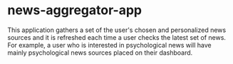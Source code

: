 # news-aggregator-app
This application gathers a set of the user's chosen and personalized news sources
and it is refreshed each time a user checks the latest set of news. For example,
a user who is interested in psychological news will have mainly psychological news
sources placed on their dashboard.

